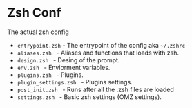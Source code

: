 # Zsh Conf
The actual zsh config

* `entrypoint.zsh` - The entrypoint of the config aka `~/.zshrc`
* `aliases.zsh ` - Aliases and functions that loads with zsh.
* `design.zsh ` - Desing of the prompt.
* `env.zsh ` - Enviorment variables.
* `plugins.zsh ` - Plugins.
* `plugin_settings.zsh ` - Plugins settings.
* `post_init.zsh ` - Runs after all the .zsh files are loaded
* `settings.zsh ` - Basic zsh settings (OMZ settings).
